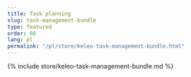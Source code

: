 ```yaml
---
title: Task planning
slug: task-management-bundle
type: featured
order: 60
lang: pl
permalink: "/pl/store/keleo-task-management-bundle.html"
---
```


{% include store/keleo-task-management-bundle.md %}

